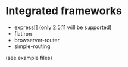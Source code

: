 # Integrated frameworks

* express[] (only 2.5.11 will be supported)
* flatiron
* browserver-router
* simple-routing

(see example files)
